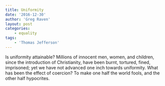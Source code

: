 ```yaml
---
title: Uniformity
date: '2016-12-30'
author: 'Greg Raven'
layout: post
categories:
    - equality
tags:
    - 'Thomas Jefferson'
---
```


Is uniformity attainable? Millions of innocent men, women, and children, since the introduction of Christianity, have been burnt, tortured, fined, imprisoned; yet we have not advanced one inch towards uniformity. What has been the effect of coercion? To make one half the world fools, and the other half hypocrites.